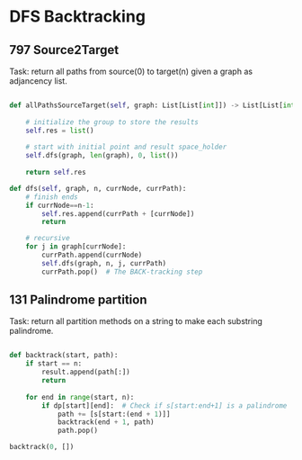 # DFS Backtracking

## 797 Source2Target

Task: return all paths from source(0) to target(n) given a graph as adjancency list.

```python

def allPathsSourceTarget(self, graph: List[List[int]]) -> List[List[int]]:
    
    # initialize the group to store the results
    self.res = list()
    
    # start with initial point and result space_holder
    self.dfs(graph, len(graph), 0, list())
    
    return self.res

def dfs(self, graph, n, currNode, currPath):
    # finish ends
    if currNode==n-1:
        self.res.append(currPath + [currNode])
        return

    # recursive
    for j in graph[currNode]:
        currPath.append(currNode)
        self.dfs(graph, n, j, currPath)
        currPath.pop()  # The BACK-tracking step

```


## 131 Palindrome partition
Task: return all partition methods on a string to make each substring palindrome.
```python

def backtrack(start, path):
    if start == n:
        result.append(path[:])
        return
    
    for end in range(start, n):
        if dp[start][end]:  # Check if s[start:end+1] is a palindrome
            path += [s[start:(end + 1)]]
            backtrack(end + 1, path)
            path.pop()

backtrack(0, [])

```